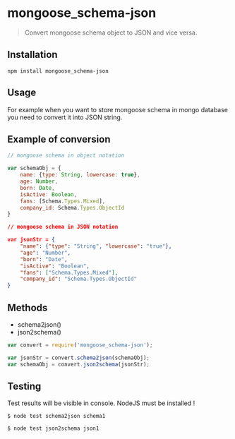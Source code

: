 # mongoose_schema-json
> Convert mongoose schema object to JSON and vice versa.

## Installation
`npm install mongoose_schema-json`

## Usage
For example when you want to store mongoose schema in mongo database you need to convert it into JSON string.


## Example of conversion

```javascript
// mongoose schema in object notation

var schemaObj = {
	name: {type: String, lowercase: true},
	age: Number,
	born: Date,
	isActive: Boolean,
	fans: [Schema.Types.Mixed],
	company_id: Schema.Types.ObjectId
}
```

```json
// mongoose schema in JSON notation

var jsonStr = {
	"name": {"type": "String", "lowercase": "true"},
	"age": "Number",
	"born": "Date",
	"isActive": "Boolean",
	"fans": ["Schema.Types.Mixed"],
	"company_id": "Schema.Types.ObjectId"
}
```

## Methods

- schema2json()
- json2schema()

```javascript
var convert = require('mongoose_schema-json');

var jsonStr = convert.schema2json(schemaObj);
var schemaObj = convert.json2schema(jsonStr);
```

## Testing
Test results will be visible in console.
NodeJS must be installed !


`$ node test schema2json schema1`

`$ node test json2schema json1`
